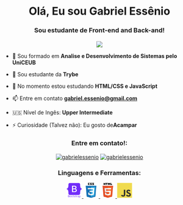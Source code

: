 <h1 align="center">Olá, <dev/> Eu sou Gabriel Essênio </h1>
<h3 align="center">Sou estudante de Front-end and Back-and!</h3>

<p align="center"><img align="center" src="https://i.pinimg.com/originals/e4/26/70/e426702edf874b181aced1e2fa5c6cde.gif"></p>


- 👋 Sou formado em **Analise e Desenvolvimento de Sistemas pelo UniCEUB**

- 🌱 Sou estudante da **Trybe**

- 🔭 No momento estou estudando **HTML/CSS e JavaScript**

- 📫 Entre em contato **gabriel.essenio@gmail.com**

- 🇺🇸 Nível de Ingês: **Upper Intermediate**

- ⚡ Curiosidade (Talvez não): Eu gosto de**Acampar**




<h3 align="center">Entre em contato!:</h3>
<p align="center">
<a href="https://www.linkedin.com/in/gabrielessenio/" target="blank"><img align="center" src="https://img.flaticon.com/icons/png/512/174/174857.png?size=1200x630f&pad=10,10,10,10&ext=png&bg=FFFFFFFF" alt="gabrielessenio" height="30" width="40" /></a>
<a href="https://instagram.com/devjusan" target="blank"><img align="center" src="https://png.pngtree.com/element_our/md/20180626/md_5b321ca3631b8.jpg" alt="gabrielessenio" height="30" width="40" /></a>
</p>

<h3 align="center">Linguagens e Ferramentas:</h3>
<p align="center"> <a href="https://getbootstrap.com" target="_blank"> <img src="https://raw.githubusercontent.com/devicons/devicon/master/icons/bootstrap/bootstrap-plain-wordmark.svg" alt="bootstrap" width="40" height="40"/> </a> <a href="https://www.w3schools.com/css/" target="_blank"> <img src="https://raw.githubusercontent.com/devicons/devicon/master/icons/css3/css3-original-wordmark.svg" alt="css3" width="40" height="40"/> </a> <a href="https://www.w3.org/html/" target="_blank"> <img src="https://raw.githubusercontent.com/devicons/devicon/master/icons/html5/html5-original-wordmark.svg" alt="html5" width="40" height="40"/> </a> <a href="https://www.w3schools.com/js/DEFAULT.asp" target="_blank"> <img src="https://raw.githubusercontent.com/devicons/devicon/master/icons/javascript/javascript-original.svg" alt="javascript" width="40" height="40"/> </a></p>
